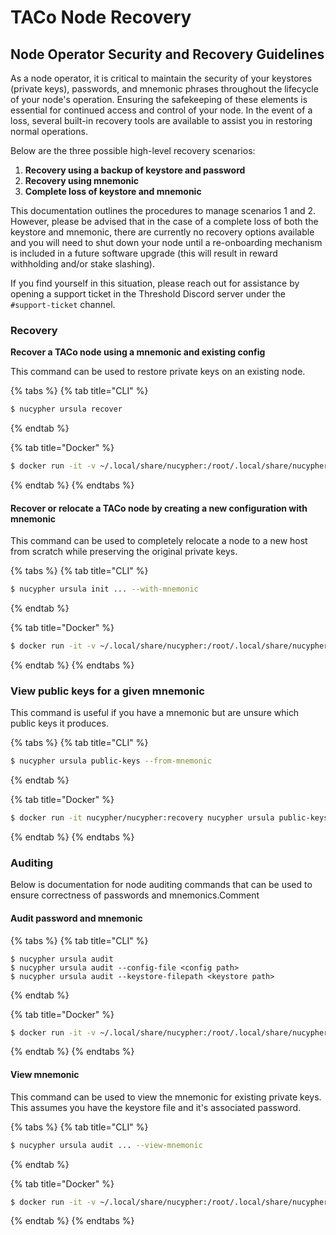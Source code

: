# TACo Node Recovery

## Node Operator Security and Recovery Guidelines

As a node operator, it is critical to maintain the security of your keystores (private keys), passwords, and mnemonic phrases throughout the lifecycle of your node's operation. Ensuring the safekeeping of these elements is essential for continued access and control of your node. In the event of a loss, several built-in recovery tools are available to assist you in restoring normal operations.

Below are the three possible high-level recovery scenarios:

1. **Recovery using a backup of keystore and password**
2. **Recovery using mnemonic**
3. **Complete loss of keystore and mnemonic**

This documentation outlines the procedures to manage scenarios 1 and 2. However, please be advised that in the case of a complete loss of both the keystore and mnemonic, there are currently no recovery options available and you will need to shut down your node until a re-onboarding mechanism is included in a future software upgrade (this will result in reward withholding and/or stake slashing).

If you find yourself in this situation, please reach out for assistance by opening a support ticket in the Threshold Discord server under the `#support-ticket` channel.

### Recovery

**Recover a TACo node using a mnemonic and existing config**

This command can be used to restore private keys on an existing node.

{% tabs %}
{% tab title="CLI" %}
```bash
$ nucypher ursula recover
```
{% endtab %}

{% tab title="Docker" %}
```bash
$ docker run -it -v ~/.local/share/nucypher:/root/.local/share/nucypher:rw -v ~/.ethereum/:/root/.ethereum:ro nucypher/nucypher:recovery nucypher ursula recover
```
{% endtab %}
{% endtabs %}

#### **Recover or relocate a TACo node by creating a new configuration with mnemonic**

This command can be used to completely relocate a node to a new host from scratch while preserving the original private keys.

{% tabs %}
{% tab title="CLI" %}
```bash
$ nucypher ursula init ... --with-mnemonic
```
{% endtab %}

{% tab title="Docker" %}
```bash
$ docker run -it -v ~/.local/share/nucypher:/root/.local/share/nucypher:rw -v ~/.ethereum/:/root/.ethereum:ro nucypher/nucypher:recovery nucypher ursula init ... --with-mnemonic
```
{% endtab %}
{% endtabs %}

### **View public keys for a given mnemonic**

This command is useful if you have a mnemonic but are unsure which public keys it produces.

{% tabs %}
{% tab title="CLI" %}
```bash
$ nucypher ursula public-keys --from-mnemonic
```
{% endtab %}

{% tab title="Docker" %}
```bash
$ docker run -it nucypher/nucypher:recovery nucypher ursula public-keys --from-mnemonic
```
{% endtab %}
{% endtabs %}

### Auditing <a href="#auditing" id="auditing"></a>

Below is documentation for node auditing commands that can be used to ensure correctness of passwords and mnemonics.Comment

#### **Audit password and mnemonic**

{% tabs %}
{% tab title="CLI" %}
```
$ nucypher ursula audit
$ nucypher ursula audit --config-file <config path>
$ nucypher ursula audit --keystore-filepath <keystore path>
```
{% endtab %}

{% tab title="Docker" %}
```bash
$ docker run -it -v ~/.local/share/nucypher:/root/.local/share/nucypher:rw -v ~/.ethereum/:/root/.ethereum:ro nucypher/nucypher:recovery nucypher ursula audit
```
{% endtab %}
{% endtabs %}

#### **View mnemonic**

This command can be used to view the mnemonic for existing private keys.  This assumes you have the keystore file and it's associated password.

{% tabs %}
{% tab title="CLI" %}
```bash
$ nucypher ursula audit ... --view-mnemonic
```
{% endtab %}

{% tab title="Docker" %}
```bash
$ docker run -it -v ~/.local/share/nucypher:/root/.local/share/nucypher:rw -v ~/.ethereum/:/root/.ethereum:ro nucypher/nucypher:recovery nucypher ursula audit --view-mnemonic
```
{% endtab %}
{% endtabs %}

